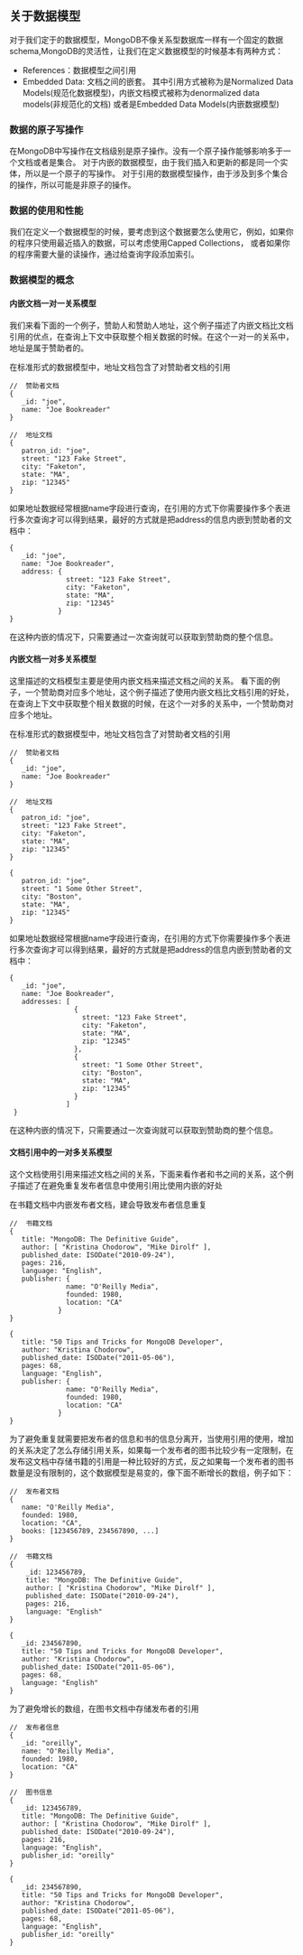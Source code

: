 ## 关于数据模型
对于我们定于的数据模型，MongoDB不像关系型数据库一样有一个固定的数据schema,MongoDB的灵活性，让我们在定义数据模型的时候基本有两种方式：
* References：数据模型之间引用
* Embedded Data: 文档之间的嵌套。
其中引用方式被称为是Normalized Data Models(规范化数据模型)，内嵌文档模式被称为denormalized data models(非规范化的文档)
或者是Embedded Data Models(内嵌数据模型)

### 数据的原子写操作
在MongoDB中写操作在文档级别是原子操作。没有一个原子操作能够影响多于一个文档或者是集合。
对于内嵌的数据模型，由于我们插入和更新的都是同一个实体，所以是一个原子的写操作。
对于引用的数据模型操作，由于涉及到多个集合的操作，所以可能是非原子的操作。

### 数据的使用和性能
我们在定义一个数据模型的时候，要考虑到这个数据要怎么使用它，例如，如果你的程序只使用最近插入的数据，可以考虑使用Capped Collections，
或者如果你的程序需要大量的读操作，通过给查询字段添加索引。

### 数据模型的概念

#### 内嵌文档一对一关系模型
我们来看下面的一个例子，赞助人和赞助人地址，这个例子描述了内嵌文档比文档引用的优点，在查询上下文中获取整个相关数据的时候。在这个一对一的关系中，地址是属于赞助者的。

在标准形式的数据模型中，地址文档包含了对赞助者文档的引用
```
//  赞助者文档
{
   _id: "joe",
   name: "Joe Bookreader"
}

//  地址文档
{
   patron_id: "joe",
   street: "123 Fake Street",
   city: "Faketon",
   state: "MA",
   zip: "12345"
}
```
如果地址数据经常根据name字段进行查询，在引用的方式下你需要操作多个表进行多次查询才可以得到结果，最好的方式就是把address的信息内嵌到赞助者的文档中：
```
{
   _id: "joe",
   name: "Joe Bookreader",
   address: {
              street: "123 Fake Street",
              city: "Faketon",
              state: "MA",
              zip: "12345"
            }
}
```
在这种内嵌的情况下，只需要通过一次查询就可以获取到赞助商的整个信息。
#### 内嵌文档一对多关系模型
这里描述的文档模型主要是使用内嵌文档来描述文档之间的关系。
看下面的例子，一个赞助商对应多个地址，这个例子描述了使用内嵌文档比文档引用的好处，在查询上下文中获取整个相关数据的时候，在这个一对多的关系中，一个赞助商对应多个地址。

在标准形式的数据模型中，地址文档包含了对赞助者文档的引用
```
//  赞助者文档
{
   _id: "joe",
   name: "Joe Bookreader"
}

//  地址文档
{
   patron_id: "joe",
   street: "123 Fake Street",
   city: "Faketon",
   state: "MA",
   zip: "12345"
}

{
   patron_id: "joe",
   street: "1 Some Other Street",
   city: "Boston",
   state: "MA",
   zip: "12345"
}
```
如果地址数据经常根据name字段进行查询，在引用的方式下你需要操作多个表进行多次查询才可以得到结果，最好的方式就是把address的信息内嵌到赞助者的文档中：
```
{
   _id: "joe",
   name: "Joe Bookreader",
   addresses: [
                {
                  street: "123 Fake Street",
                  city: "Faketon",
                  state: "MA",
                  zip: "12345"
                },
                {
                  street: "1 Some Other Street",
                  city: "Boston",
                  state: "MA",
                  zip: "12345"
                }
              ]
 }
```
在这种内嵌的情况下，只需要通过一次查询就可以获取到赞助商的整个信息。
#### 文档引用中的一对多关系模型
这个文档使用引用来描述文档之间的关系，下面来看作者和书之间的关系，这个例子描述了在避免重复发布者信息中使用引用比使用内嵌的好处

在书籍文档中内嵌发布者文档，建会导致发布者信息重复
```
//  书籍文档
{
   title: "MongoDB: The Definitive Guide",
   author: [ "Kristina Chodorow", "Mike Dirolf" ],
   published_date: ISODate("2010-09-24"),
   pages: 216,
   language: "English",
   publisher: {
              name: "O'Reilly Media",
              founded: 1980,
              location: "CA"
            }
}

{
   title: "50 Tips and Tricks for MongoDB Developer",
   author: "Kristina Chodorow",
   published_date: ISODate("2011-05-06"),
   pages: 68,
   language: "English",
   publisher: {
              name: "O'Reilly Media",
              founded: 1980,
              location: "CA"
            }
}
```
为了避免重复就需要把发布者的信息和书的信息分离开，当使用引用的使用，增加的关系决定了怎么存储引用关系，如果每一个发布者的图书比较少有一定限制，在发布这文档中存储书籍的引用是一种比较好的方式，反之如果每一个发布者的图书数量是没有限制的，这个数据模型是易变的，像下面不断增长的数组，例子如下：
```
//  发布者文档
{
   name: "O'Reilly Media",
   founded: 1980,
   location: "CA",
   books: [123456789, 234567890, ...]
}

//  书籍文档
{
    _id: 123456789,
    title: "MongoDB: The Definitive Guide",
    author: [ "Kristina Chodorow", "Mike Dirolf" ],
    published_date: ISODate("2010-09-24"),
    pages: 216,
    language: "English"
}

{
   _id: 234567890,
   title: "50 Tips and Tricks for MongoDB Developer",
   author: "Kristina Chodorow",
   published_date: ISODate("2011-05-06"),
   pages: 68,
   language: "English"
}
```
为了避免增长的数组，在图书文档中存储发布者的引用
```
//  发布者信息
{
   _id: "oreilly",
   name: "O'Reilly Media",
   founded: 1980,
   location: "CA"
}

//  图书信息
{
   _id: 123456789,
   title: "MongoDB: The Definitive Guide",
   author: [ "Kristina Chodorow", "Mike Dirolf" ],
   published_date: ISODate("2010-09-24"),
   pages: 216,
   language: "English",
   publisher_id: "oreilly"
}

{
   _id: 234567890,
   title: "50 Tips and Tricks for MongoDB Developer",
   author: "Kristina Chodorow",
   published_date: ISODate("2011-05-06"),
   pages: 68,
   language: "English",
   publisher_id: "oreilly"
}
```
